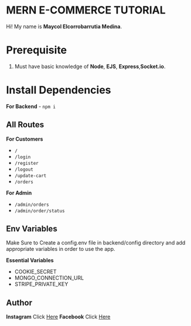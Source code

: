 # MERN E-COMMERCE TUTORIAL

Hi! My name is **Maycol Elcorrobarrutia Medina**.

# Prerequisite

1.  Must have basic knowledge of **Node**, **EJS**, **Express**,**Socket.io**.

# Install Dependencies

**For Backend** - `npm i`

## All Routes

**For Customers**

- `/`
- `/login`
- `/register`
- `/logout`
- `/update-cart`
- `/orders`

**For Admin**

- `/admin/orders`
- `/admin/order/status`

## Env Variables

Make Sure to Create a config.env file in backend/config directory and add appropriate variables in order to use the app.

**Essential Variables**

- COOKIE_SECRET
- MONGO_CONNECTION_URL
- STRIPE_PRIVATE_KEY

## Author

**Instagram** Click [Here](https://www.instagram.com/maycol0428)
**Facebook** Click [Here](https://www.instagram.com/maycolchristian.em)
